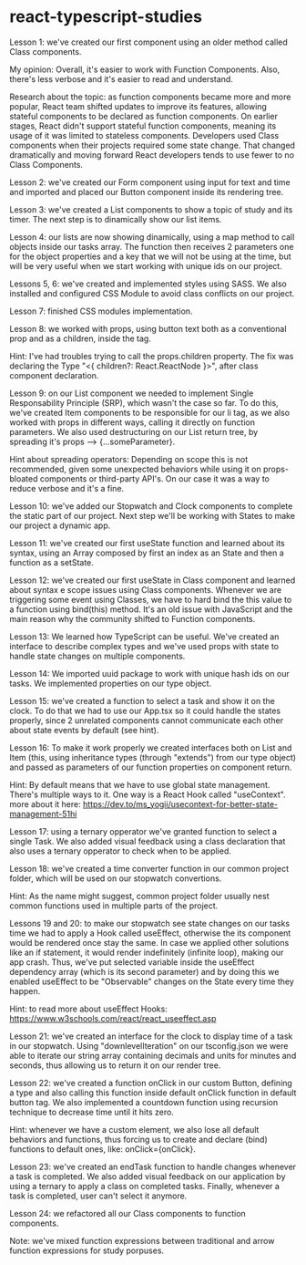 # react-typescript-studies

Lesson 1: we've created our first component using an older method called Class components.

My opinion: Overall, it's easier to work with Function Components. Also, there's less verbose and it's easier to read and understand.

Research about the topic: as function components became more and more popular, React team shifted updates to improve its features, allowing stateful components to be declared as function components. On earlier stages, React didn't support stateful function components, meaning its usage of it was limited to stateless components. Developers used Class components when their projects required some state change. That changed dramatically and moving forward React developers tends to use fewer to no Class Components.

Lesson 2: we've created our Form component using input for text and time and imported and placed our Button component inside its rendering tree.

Lesson 3: we've created a List components to show a topic of study and its timer. The next step is to dinamically show our list items.

Lesson 4: our lists are now showing dinamically, using a map method to call objects inside our tasks array. The function then receives 2 parameters one for the object properties and a key that we will not be using at the time, but will be very useful when we start working with unique ids on our project.

Lessons 5, 6: we've created and implemented styles using SASS. We also installed and configured CSS Module to avoid class conflicts on our project.

Lesson 7: finished CSS modules implementation.

Lesson 8: we worked with props, using button text both as a conventional prop and as a children, inside the tag.

Hint: I've had troubles trying to call the props.children property. The fix was declaring the Type "<{ children?: React.ReactNode }>", after class component declaration.

Lesson 9: on our List component we needed to implement Single Responsability Principle (SRP), which wasn't the case so far. To do this, we've created Item components to be responsible for our li tag, as we also worked with props in different ways, calling it directly on function parameters. We also used destructuring on our List return tree, by spreading it's props --> {...someParameter}.

Hint about spreading operators: Depending on scope this is not recommended, given some unexpected behaviors while using it on props-bloated components or third-party API's. On our case it was a way to reduce verbose and it's a fine.

Lesson 10: we've added our Stopwatch and Clock components to complete the static part of our project. Next step we'll be working with States to make our project a dynamic app.

Lesson 11: we've created our first useState function and learned about its syntax, using an Array composed by first an index as an State and then a function as a setState.

Lesson 12: we've created our first useState in Class component and learned about syntax e scope issues using Class components. Whenever we are triggering some event using Classes, we have to hard bind the this value to a function using bind(this) method. It's an old issue with JavaScript and the main reason why the community shifted to Function components.

Lesson 13: We learned how TypeScript can be useful. We've created an interface to describe complex types and we've used props with state to handle state changes on multiple components.

Lesson 14: We imported uuid package to work with unique hash ids on our tasks. We implemented properties on our type object.

Lesson 15: we've created a function to select a task and show it on the clock. To do that we had to use our App.tsx so it could handle the states properly, since 2 unrelated components cannot communicate each other about state events by default (see hint).

Lesson 16: To make it work properly we created interfaces both on List and Item (this, using inheritance types (through "extends") from our type object) and passed as parameters of our function properties on component return.

Hint: By default means that we have to use global state management. There's multiple ways to it. One way is a React Hook called "useContext". more about it here: https://dev.to/ms_yogii/usecontext-for-better-state-management-51hi

Lesson 17: using a ternary opperator we've granted function to select a single Task. We also added visual feedback using a class declaration that also uses a ternary opperator to check when to be applied.

Lesson 18: we've created a time converter function in our common project folder, which will be used on our stopwatch convertions.

Hint: As the name might suggest, common project folder usually nest common functions used in multiple parts of the project.

Lessons 19 and 20: to make our stopwatch see state changes on our tasks time we had to apply a Hook called useEffect, otherwise the its component would be rendered once stay the same. In case we applied other solutions like an if statement, it would render indefinitely (infinite loop), making our app crash. Thus, we've put selected variable inside the useEffect dependency array (which is its second parameter) and by doing this we enabled useEffect to be "Observable" changes on the State every time they happen.

Hint: to read more about useEffect Hooks: https://www.w3schools.com/react/react_useeffect.asp

Lesson 21: we've created an interface for the clock to display time of a task in our stopwatch. Using "downlevelIteration" on our tsconfig.json we were able to iterate our string array containing decimals and units for minutes and seconds, thus allowing us to return it on our render tree.

Lesson 22: we've created a function onClick in our custom Button, defining a type and also calling this function inside default onClick function in default button tag. We also implemented a countdown function using recursion technique to decrease time until it hits zero.

Hint: whenever we have a custom element, we also lose all default behaviors and functions, thus forcing us to create and declare (bind) functions to default ones, like: onClick={onClick}.

Lesson 23: we've created an endTask function to handle changes whenever a task is completed. We also added visual feedback on our application by using a ternary to apply a class on completed tasks. Finally, whenever a task is completed, user can't select it anymore.

Lesson 24: we refactored all our Class components to function components.

Note: we've mixed function expressions between traditional and arrow function expressions for study porpuses.
